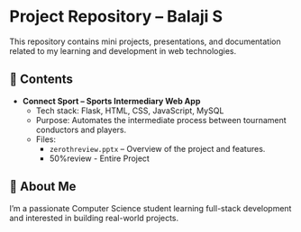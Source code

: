 # Project Repository – Balaji S

This repository contains mini projects, presentations, and documentation related to my learning and development in web technologies.

## 📌 Contents

- **Connect Sport – Sports Intermediary Web App**
  - Tech stack: Flask, HTML, CSS, JavaScript, MySQL
  - Purpose: Automates the intermediate process between tournament conductors and players.
  - Files:
    - `zerothreview.pptx` – Overview of the project and features.
    - 50%review - Entire Project

## 🧠 About Me

I’m a passionate Computer Science student learning full-stack development and interested in building real-world projects.

